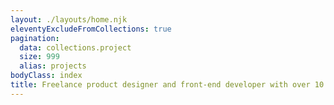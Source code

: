 ```yaml
---
layout: ./layouts/home.njk
eleventyExcludeFromCollections: true
pagination:
  data: collections.project
  size: 999
  alias: projects
bodyClass: index
title: Freelance product designer and front-end developer with over 10 years of experience working on the internet
---
```



